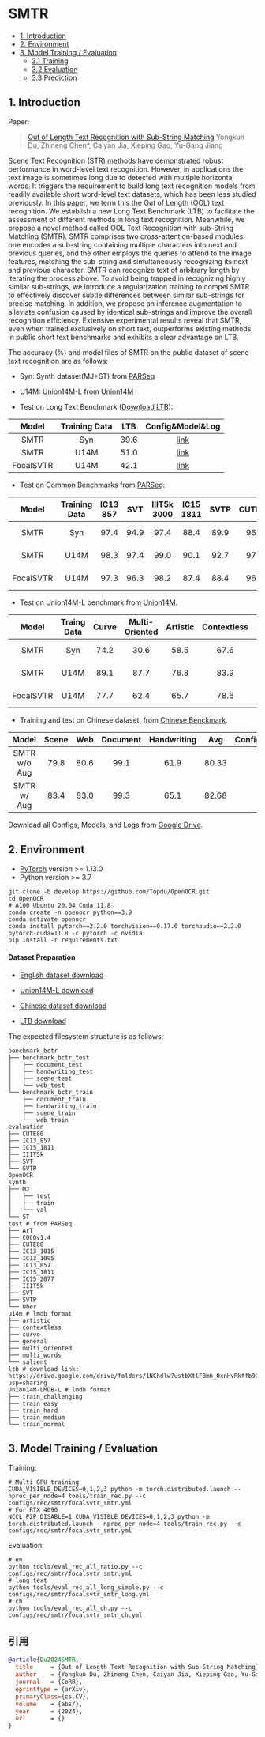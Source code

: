 # SMTR

- [1. Introduction](#1)
- [2. Environment](#2)
- [3. Model Training / Evaluation](#3)
    - [3.1 Training](#3-1)
    - [3.2 Evaluation](#3-2)
    - [3.3 Prediction](#3-3)

<a name="1"></a>
## 1. Introduction

Paper:
> [Out of Length Text Recognition with Sub-String Matching]()
> Yongkun Du, Zhineng Chen\*, Caiyan Jia, Xieping Gao, Yu-Gang Jiang


<a name="model"></a>
Scene Text Recognition (STR) methods have demonstrated robust performance in word-level text recognition. However, in applications the text image is sometimes long due to detected with multiple horizontal words. It triggers the requirement to build long text recognition models from readily available short word-level text datasets, which has been less studied previously. In this paper, we term this the Out of Length (OOL) text recognition. We establish a new Long Text Benchmark (LTB) to facilitate the assessment of different methods in long text recognition. Meanwhile, we propose a novel method called OOL Text Recognition with sub-String Matching (SMTR). SMTR comprises two cross-attention-based modules: one encodes a sub-string containing multiple characters into next and previous queries, and the other employs the queries to attend to the image features, matching the sub-string and simultaneously recognizing its next and previous character. SMTR can recognize text of arbitrary length by iterating the process above. To avoid being trapped in recognizing highly similar sub-strings, we introduce a regularization training to compel SMTR to effectively discover subtle differences between similar sub-strings for precise matching. In addition, we propose an inference augmentation to alleviate confusion caused by identical sub-strings and improve the overall recognition efficiency. Extensive experimental results reveal that SMTR, even when trained exclusively on short text, outperforms existing methods in public short text benchmarks and exhibits a clear advantage on LTB.




The accuracy (%) and model files of SMTR on the public dataset of scene text recognition are as follows:

* Syn: Synth dataset(MJ+ST) from [PARSeq](https://github.com/baudm/parseq)
* U14M: Union14M-L from [Union14M](https://github.com/Mountchicken/Union14M/)

* Test on Long Text Benchmark ([Download LTB](https://drive.google.com/drive/folders/1NChdlw7ustbXtlFBmh_0xnHvRkffb9Ge?usp=sharing)):

|    Model      |Training Data| LTB |      Config&Model&Log       |
|:----------:|:------:|:-----:|:-------:|
| SMTR  | Syn | 39.6 | [link](https://drive.google.com/drive/folders/11SplakPPOFDMhPixv7ABNgjeTg4jKyfU?usp=sharing) |
| SMTR  | U14M | 51.0 | [link](https://drive.google.com/drive/folders/1-K5O0d0q9fhY5fJvU6nn5fFFtSMnbE_-?usp=drive_link) |
| FocalSVTR  | U14M | 42.1 | [link](https://drive.google.com/drive/folders/100xF5wFr7xSCVBYM1h_0d_8xv5Qeqobp?usp=sharing) |

* Test on Common Benchmarks from [PARSeq](https://github.com/baudm/parseq):

|    Model      |Training Data|IC13<br/>857 |  SVT  |IIIT5k<br/>3000 |IC15<br/>1811| SVTP  |CUTE80 | Avg |      Config&Model&Log       |
|:----------:|:------:|:------:|:-----:|:---------:|:------:|:-----:|:-----:|:-----:|:-------:|
| SMTR  | Syn | 97.4 | 94.9 | 97.4 | 88.4 | 89.9 | 96.2 | 94.02 | Same as the above table|
| SMTR  | U14M |98.3 |97.4 |99.0 |90.1 |92.7 |97.9 |95.90 | Same as the above table|
| FocalSVTR  | U14M |97.3 |96.3 |98.2 |87.4 |88.4          |96.2 |93.97 | Same as the above table |


* Test on Union14M-L benchmark from [Union14M](https://github.com/Mountchicken/Union14M/).

|    Model      |Traing Data|Curve |  Multi-<br/>Oriented  |Artistic |Contextless| Salient  | Multi-<br/>word | General | Avg |     Config&Model&Log       |
|:----------:|:------:|:------:|:-----:|:---------:|:------:|:-----:|:-----:|:-----:|:-------:|:-------:|
| SMTR   | Syn | 74.2 | 30.6 | 58.5 | 67.6 | 79.6 | 75.1 | 67.9 | 64.79 | Same as the above table |
| SMTR   | U14M | 89.1 |87.7 |76.8 |83.9 |84.6 |89.3 |83.7 |85.00 | Same as the above table |
| FocalSVTR  | U14M |77.7 |62.4 |65.7 |78.6 |71.6 |81.3 |79.2 |73.80 | Same as the above table |

* Training and test on Chinese dataset, from [Chinese Benckmark](https://github.com/FudanVI/benchmarking-chinese-text-recognition).

|    Model      | Scene | Web | Document | Handwriting | Avg |      Config&Model&Log       |
|:----------:|:------:|:-----:|:---------:|:------:|:-----:|:-----:|
|SMTR  w/o Aug    | 79.8 |80.6 |99.1 |61.9 |80.33  | [link](https://drive.google.com/drive/folders/1v8CK5GIu7wunnD5jFh2bLbusjyHeban5?usp=drive_link) |
|SMTR w/ Aug    | 83.4 |  83.0  | 99.3  | 65.1   | 82.68 | [link](https://drive.google.com/drive/folders/1SQnwSm0bOBQ0eMKKD08F_4Blkjie_3la?usp=drive_link) |

Download all Configs, Models, and Logs from [Google Drive](https://drive.google.com/drive/folders/1dCuaWwCLP9xIHgy-7NtpeDLOvgk9NoKE?usp=drive_link).

<a name="2"></a>
## 2. Environment

* [PyTorch](http://pytorch.org/) version >= 1.13.0
* Python version >= 3.7

```shell
git clone -b develop https://github.com/Topdu/OpenOCR.git
cd OpenOCR
# A100 Ubuntu 20.04 Cuda 11.8
conda create -n openocr python==3.9
conda activate openocr
conda install pytorch==2.2.0 torchvision==0.17.0 torchaudio==2.2.0 pytorch-cuda=11.8 -c pytorch -c nvidia
pip install -r requirements.txt
```

#### Dataset Preparation

* [English dataset download](https://github.com/baudm/parseq)

* [Union14M-L download](https://github.com/Mountchicken/Union14M)

* [Chinese dataset download](https://github.com/fudanvi/benchmarking-chinese-text-recognition#download)

* [LTB download](https://drive.google.com/drive/folders/1NChdlw7ustbXtlFBmh_0xnHvRkffb9Ge?usp=sharing)

The expected filesystem structure is as follows:
```
benchmark_bctr
├── benchmark_bctr_test
│   ├── document_test
│   ├── handwriting_test
│   ├── scene_test
│   └── web_test
└── benchmark_bctr_train
    ├── document_train
    ├── handwriting_train
    ├── scene_train
    └── web_train
evaluation
├── CUTE80
├── IC13_857
├── IC15_1811
├── IIIT5k
├── SVT
└── SVTP
OpenOCR
synth
├── MJ
│   ├── test
│   ├── train
│   └── val
└── ST
test # from PARSeq
├── ArT
├── COCOv1.4
├── CUTE80
├── IC13_1015
├── IC13_1095  
├── IC13_857
├── IC15_1811
├── IC15_2077
├── IIIT5k
├── SVT
├── SVTP
└── Uber
u14m # lmdb format
├── artistic
├── contextless
├── curve
├── general
├── multi_oriented
├── multi_words
└── salient
ltb # download link: https://drive.google.com/drive/folders/1NChdlw7ustbXtlFBmh_0xnHvRkffb9Ge?usp=sharing
Union14M-LMDB-L # lmdb format
├── train_challenging
├── train_easy
├── train_hard
├── train_medium
└── train_normal
```

<a name="3"></a>
## 3. Model Training / Evaluation


Training:


```shell
# Multi GPU training
CUDA_VISIBLE_DEVICES=0,1,2,3 python -m torch.distributed.launch --nproc_per_node=4 tools/train_rec.py --c configs/rec/smtr/focalsvtr_smtr.yml
# For RTX 4090
NCCL_P2P_DISABLE=1 CUDA_VISIBLE_DEVICES=0,1,2,3 python -m torch.distributed.launch --nproc_per_node=4 tools/train_rec.py --c configs/rec/smtr/focalsvtr_smtr.yml
```

Evaluation:


```shell
# en
python tools/eval_rec_all_ratio.py --c configs/rec/smtr/focalsvtr_smtr.yml
# long text
python tools/eval_rec_all_long_simple.py --c configs/rec/smtr/focalsvtr_smtr_long.yml
# ch
python tools/eval_rec_all_ch.py --c configs/rec/smtr/focalsvtr_smtr_ch.yml
```


## 引用

```bibtex
@article{Du2024SMTR,
  title     = {Out of Length Text Recognition with Sub-String Matching},
  author    = {Yongkun Du, Zhineng Chen, Caiyan Jia, Xieping Gao, Yu-Gang Jiang},
  journal   = {CoRR},
  eprinttype = {arXiv},
  primaryClass={cs.CV},
  volume    = {abs/},
  year      = {2024},
  url       = {}
}
```